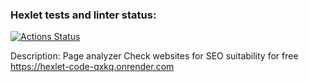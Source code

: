### Hexlet tests and linter status:
[![Actions Status](https://github.com/AntonLysachev/python-project-83/actions/workflows/hexlet-check.yml/badge.svg)](https://github.com/AntonLysachev/python-project-83/actions)

Description: Page analyzer
             Check websites for SEO suitability for free
             https://hexlet-code-qxkq.onrender.com